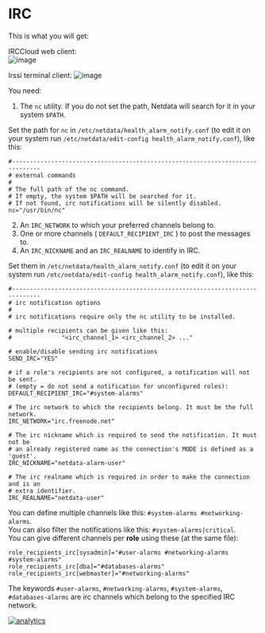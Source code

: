 <!--
---
title: "IRC"
custom_edit_url: https://github.com/netdata/netdata/edit/master/health/notifications/irc/README.md
---
-->

# IRC

This is what you will get:

IRCCloud web client:\
![image](https://user-images.githubusercontent.com/31221999/36793487-3735673e-1ca6-11e8-8880-d1d8b6cd3bc0.png)

Irssi terminal client:
![image](https://user-images.githubusercontent.com/31221999/36793486-3713ada6-1ca6-11e8-8c12-70d956ad801e.png)

You need:

1.  The `nc` utility. If you do not set the path, Netdata will search for it in your system `$PATH`.

Set the path for `nc` in `/etc/netdata/health_alarm_notify.conf` (to edit it on your system run `/etc/netdata/edit-config health_alarm_notify.conf`), like this:

```
#------------------------------------------------------------------------------
# external commands
#
# The full path of the nc command.
# If empty, the system $PATH will be searched for it.
# If not found, irc notifications will be silently disabled.
nc="/usr/bin/nc"
```

2.  Αn `IRC_NETWORK` to which your preferred channels belong to.   
3.  One or more channels ( `DEFAULT_RECIPIENT_IRC` ) to post the messages to.   
4.  An `IRC_NICKNAME` and an `IRC_REALNAME` to identify in IRC.   

Set them in `/etc/netdata/health_alarm_notify.conf` (to edit it on your system run `/etc/netdata/edit-config health_alarm_notify.conf`), like this:

```
#------------------------------------------------------------------------------
# irc notification options
#
# irc notifications require only the nc utility to be installed. 

# multiple recipients can be given like this:
#              "<irc_channel_1> <irc_channel_2> ..."

# enable/disable sending irc notifications
SEND_IRC="YES"

# if a role's recipients are not configured, a notification will not be sent.
# (empty = do not send a notification for unconfigured roles):
DEFAULT_RECIPIENT_IRC="#system-alarms"

# The irc network to which the recipients belong. It must be the full network.
IRC_NETWORK="irc.freenode.net"

# The irc nickname which is required to send the notification. It must not be 
# an already registered name as the connection's MODE is defined as a 'guest'.
IRC_NICKNAME="netdata-alarm-user"

# The irc realname which is required in order to make the connection and is an
# extra identifier.
IRC_REALNAME="netdata-user"
```

You can define multiple channels like this: `#system-alarms #networking-alarms`.\
You can also filter the notifications like this: `#system-alarms|critical`.\
You can give different channels per **role** using these (at the same file):  

```
role_recipients_irc[sysadmin]="#user-alarms #networking-alarms #system-alarms"
role_recipients_irc[dba]="#databases-alarms"
role_recipients_irc[webmaster]="#networking-alarms"
```

The keywords `#user-alarms`, `#networking-alarms`, `#system-alarms`, `#databases-alarms` are irc channels which belong to the specified IRC network.

[![analytics](https://www.google-analytics.com/collect?v=1&aip=1&t=pageview&_s=1&ds=github&dr=https%3A%2F%2Fgithub.com%2Fnetdata%2Fnetdata&dl=https%3A%2F%2Fmy-netdata.io%2Fgithub%2Fhealth%2Fnotifications%2Firc%2FREADME&_u=MAC~&cid=5792dfd7-8dc4-476b-af31-da2fdb9f93d2&tid=UA-64295674-3)](<>)
